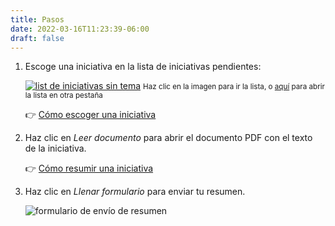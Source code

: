 ```yaml
---
title: Pasos
date: 2022-03-16T11:23:39-06:00
draft: false
---
```


1. Escoge una iniciativa en la lista de iniciativas pendientes:

   [![list de iniciativas sin tema](/img/lista-sin-tema.png "Clic para
   visitar")](/monitoreo/sintema/lxiii) <small>Haz clic en la imagen
   para ir la lista, o <a href="/monitoreo/sintema/lxiii"
   target="_blank">aquí</a> para abrir la lista en otra
   pestaña</small>

   👉 [Cómo escoger una iniciativa](/colabora/como-escoger-una-iniciativa)

2. Haz clic en _Leer documento_ para abrir el documento PDF con el
   texto de la iniciativa.

   👉 [Cómo resumir una iniciativa](/colabora/como-escribir-resumen)

3. Haz clic en *Llenar formulario* para
   enviar tu resumen.

   ![formulario de envío de resumen](/img/formulario-3.png)
